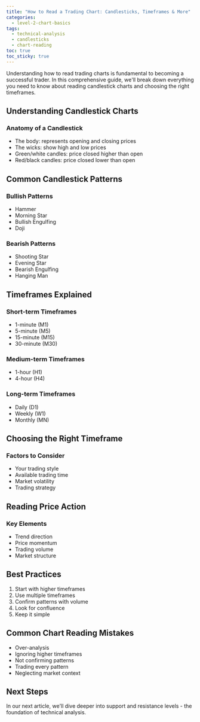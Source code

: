 ```yaml
---
title: "How to Read a Trading Chart: Candlesticks, Timeframes & More"
categories:
  - level-2-chart-basics
tags:
  - technical-analysis
  - candlesticks
  - chart-reading
toc: true
toc_sticky: true
---
```


Understanding how to read trading charts is fundamental to becoming a successful trader. In this comprehensive guide, we'll break down everything you need to know about reading candlestick charts and choosing the right timeframes.

## Understanding Candlestick Charts

### Anatomy of a Candlestick
- The body: represents opening and closing prices
- The wicks: show high and low prices
- Green/white candles: price closed higher than open
- Red/black candles: price closed lower than open

## Common Candlestick Patterns

### Bullish Patterns
- Hammer
- Morning Star
- Bullish Engulfing
- Doji

### Bearish Patterns
- Shooting Star
- Evening Star
- Bearish Engulfing
- Hanging Man

## Timeframes Explained

### Short-term Timeframes
- 1-minute (M1)
- 5-minute (M5)
- 15-minute (M15)
- 30-minute (M30)

### Medium-term Timeframes
- 1-hour (H1)
- 4-hour (H4)

### Long-term Timeframes
- Daily (D1)
- Weekly (W1)
- Monthly (MN)

## Choosing the Right Timeframe

### Factors to Consider
- Your trading style
- Available trading time
- Market volatility
- Trading strategy

## Reading Price Action

### Key Elements
- Trend direction
- Price momentum
- Trading volume
- Market structure

## Best Practices

1. Start with higher timeframes
2. Use multiple timeframes
3. Confirm patterns with volume
4. Look for confluence
5. Keep it simple

## Common Chart Reading Mistakes

- Over-analysis
- Ignoring higher timeframes
- Not confirming patterns
- Trading every pattern
- Neglecting market context

## Next Steps

In our next article, we'll dive deeper into support and resistance levels - the foundation of technical analysis. 